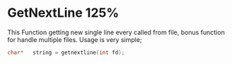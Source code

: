 # **GetNextLine 125%**

This Function getting new single line every called from file, bonus function for handle multiple files.
Usage is very simple;
```c
char*	string = getnextline(int fd);
```
